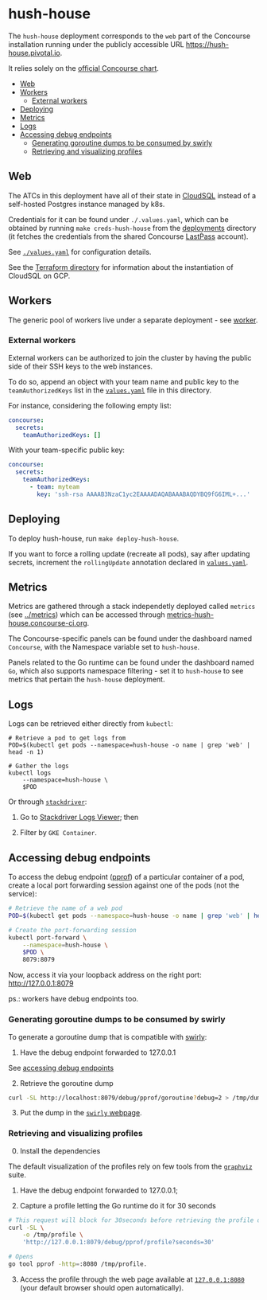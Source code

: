 # hush-house

The `hush-house` deployment corresponds to the `web` part of the Concourse installation running under the publicly accessible URL https://hush-house.pivotal.io.

It relies solely on the [official Concourse chart](https://github.com/helm/charts/tree/master/stable/concourse).


<!-- START doctoc generated TOC please keep comment here to allow auto update -->
<!-- DON'T EDIT THIS SECTION, INSTEAD RE-RUN doctoc TO UPDATE -->


- [Web](#web)
- [Workers](#workers)
  - [External workers](#external-workers)
- [Deploying](#deploying)
- [Metrics](#metrics)
- [Logs](#logs)
- [Accessing debug endpoints](#accessing-debug-endpoints)
  - [Generating goroutine dumps to be consumed by swirly](#generating-goroutine-dumps-to-be-consumed-by-swirly)
  - [Retrieving and visualizing profiles](#retrieving-and-visualizing-profiles)

<!-- END doctoc generated TOC please keep comment here to allow auto update -->


## Web

The ATCs in this deployment have all of their state in [CloudSQL](https://cloud.google.com/sql/docs/) instead of a self-hosted Postgres instance managed by k8s.

Credentials for it can be found under `./.values.yaml`, which can be obtained by running `make creds-hush-house` from the [deployments](../deployments) directory (it fetches the credentials from the shared Concourse [LastPass](https://www.lastpass.com/) account).

See [`./values.yaml`](./values.yaml) for configuration details.

See the [Terraform directory](/terraform) for information about the instantiation of CloudSQL on GCP.



## Workers

The generic pool of workers live under a separate deployment - see [worker](../worker/README.md).


### External workers

External workers can be authorized to join the cluster by having the public side of their SSH keys to the web instances.

To do so, append an object with your team name and public key to the `teamAuthorizedKeys` list in the [`values.yaml`](./values.yaml) file in this directory.

For instance, considering the following empty list:

```yaml
concourse:
  secrets:
    teamAuthorizedKeys: []
```

With your team-specific public key:


```yaml
concourse:
  secrets:
    teamAuthorizedKeys:
      - team: myteam
        key: 'ssh-rsa AAAAB3NzaC1yc2EAAAADAQABAAABAQDYBQ9fG6IML+...'
```


## Deploying

To deploy hush-house, run `make deploy-hush-house`.

If you want to force a rolling update (recreate all pods), say after updating secrets, increment the `rollingUpdate` annotation declared in [`values.yaml`](./values.yaml).


## Metrics

Metrics are gathered through a stack independetly deployed called `metrics` (see [../metrics](../metrics)) which can be accessed through [metrics-hush-house.concourse-ci.org](https://metrics-hush-house.concourse-ci.org/dashboards).

The Concourse-specific panels can be found under the dashboard named `Concourse`, with the Namespace variable set to `hush-house`.

Panels related to the Go runtime can be found under the dashboard named `Go`, which also supports namespace filtering - set it to `hush-house` to see metrics that pertain the `hush-house` deployment.


## Logs

Logs can be retrieved either directly from `kubectl`:

```
# Retrieve a pod to get logs from
POD=$(kubectl get pods --namespace=hush-house -o name | grep 'web' | head -n 1)

# Gather the logs
kubectl logs
	--namespace=hush-house \
	$POD
```

Or through [`stackdriver`](https://cloud.google.com/stackdriver/):

1. Go to [Stackdriver Logs Viewer](https://console.cloud.google.com/logs/viewer); then

2. Filter by `GKE Container`.


## Accessing debug endpoints

To access the debug endpoint ([pprof](https://golang.org/pkg/net/http/pprof/)) of a particular container of a pod, create a local port forwarding session against one of the pods (not the service):

```sh
# Retrieve the name of a web pod
POD=$(kubectl get pods --namespace=hush-house -o name | grep 'web' | head -n 1)

# Create the port-forwarding session
kubectl port-forward \
	--namespace=hush-house \
	$POD \
	8079:8079
```

Now, access it via your loopback address on the right port: http://127.0.0.1:8079

ps.: workers have debug endpoints too.


### Generating goroutine dumps to be consumed by swirly

To generate a goroutine dump that is compatible with [swirly](https://github.com/vito/swirly):

1. Have the debug endpoint forwarded to 127.0.0.1

See [accessing debug endpoints](#accessing-debug-endpoints)

2. Retrieve the goroutine dump

```sh
curl -SL http://localhost:8079/debug/pprof/goroutine?debug=2 > /tmp/dump
```

3. Put the dump in the [`swirly` webpage](https://vito.github.io/swirly).


### Retrieving and visualizing profiles

0. Install the dependencies

The default visualization of the profiles rely on few tools from the [`graphviz`](https://www.graphviz.org/) suite.

1. Have the debug endpoint forwarded to 127.0.0.1;

2. Capture a profile letting the Go runtime do it for 30 seconds

```sh
# This request will block for 30seconds before retrieving the profile data.
curl -SL \
	-o /tmp/profile \
	'http://127.0.0.1:8079/debug/pprof/profile?seconds=30'

# Opens
go tool pprof -http=:8080 /tmp/profile.
```

3. Access the profile through the web page available at [`127.0.0.1:8080`](http://127.0.0.1:8080) (your default browser should open automatically).

